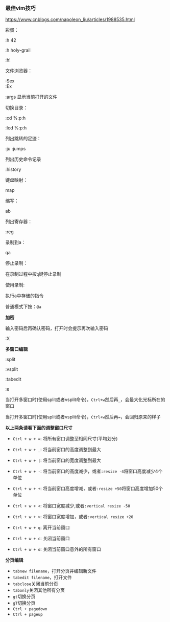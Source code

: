 ### 最佳vim技巧

https://www.cnblogs.com/napoleon_liu/articles/1988535.html

彩蛋：

:h 42

:h holy-grail

:h!

文件浏览器：

:Sex  
:Ex  

:args 显示当前打开的文件  

切换目录：

:cd %:p:h

:lcd %:p:h

列出跳转的足迹：

:ju
:jumps

列出历史命令记录

:history


键盘映射：

map

缩写：

ab

列出寄存器：

:reg


录制到a：

qa

停止录制：

在录制过程中按`q`键停止录制

使用录制:

执行a中存储的指令

普通模式下按：`@a`


**加密**

输入密码后再确认密码，打开时会提示再次输入密码

:X

**多窗口编辑**

:split

:vsplit

:tabedit

:e

当打开多窗口时(使用split或者vsplit命令)，`Ctrl+w`然后再`_`，会最大化光标所在的窗口

当打开多窗口时(使用split或者vsplit命令)，`Ctrl+w`然后再`=`，会回归原来的样子

**以上两条请看下面的调整窗口尺寸**

* `Ctrl + w + =`: 将所有窗口调整至相同尺寸(平均划分)
* `Ctrl + w + _`: 将当前窗口的高度调整到最大
* `Ctrl + w + |`: 将当前窗口的宽度调整到最大
* `Ctrl + w + -`: 将当前窗口的高度减少，或者`:resize -4`将窗口高度减少4个单位
* `Ctrl + w + +`: 将当前窗口高度增减，或者`:resize +50`将窗口高度增加50个单位
* `Ctrl + w + <`: 将窗口宽度减少,或者`:vertical resize -50`
* `Ctrl + w + >`: 将窗口宽度增加，或者`:vertical resize +20`

* `Ctrl + w + q`: 离开当前窗口
* `Ctrl + w + c`: 关闭当前窗口
* `Ctrl + w + o`: 关闭当前窗口意外的所有窗口

**分页编辑**

* `tabnew filename`，打开分页并编辑新文件
* `tabedit filename`，打开文件
* `tabclose`关闭当前分页
* `tabonly`关闭其他所有分页
* `gt`切换分页
* `gT`切换分页
* `Ctrl + pagedown`
* `Ctrl + pageup`
